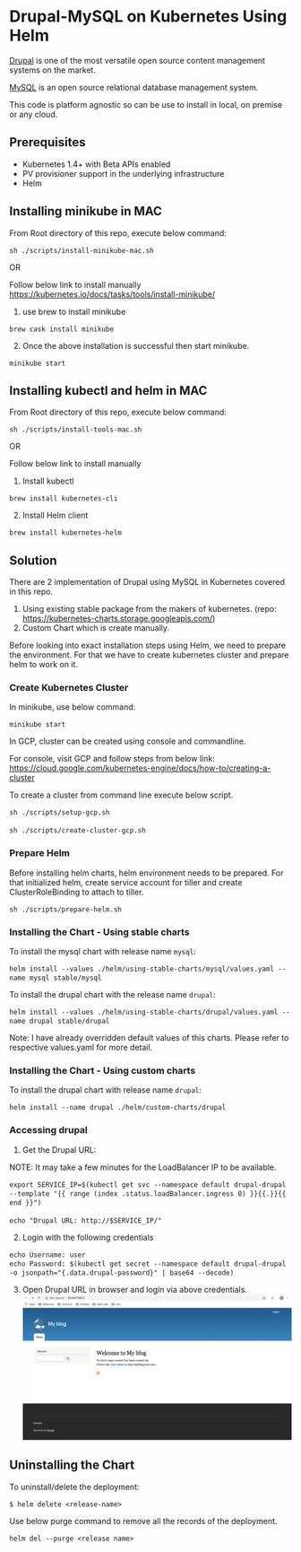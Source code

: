 # Drupal-MySQL on Kubernetes Using Helm

[Drupal](https://www.drupal.org/) is one of the most versatile open source content management systems on the market.

[MySQL](https://www.mysql.com/) is an open source relational database management system.

This code is platform agnostic so can be use to install in local, on premise or any cloud.

## Prerequisites

- Kubernetes 1.4+ with Beta APIs enabled
- PV provisioner support in the underlying infrastructure
- Helm

## Installing minikube in MAC

From Root directory of this repo, execute below command:
```console
sh ./scripts/install-minikube-mac.sh
```

OR

Follow below link to install manually
https://kubernetes.io/docs/tasks/tools/install-minikube/

1. use brew to install minikube
```console
brew cask install minikube
```

2. Once the above installation is successful then start minikube.
```console
minikube start
```

## Installing kubectl and helm in MAC

From Root directory of this repo, execute below command:
```console
sh ./scripts/install-tools-mac.sh
```

OR

Follow below link to install manually
1. Install kubectl
```console
brew install kubernetes-cli
```

2. Install Helm client
```console
brew install kubernetes-helm
```

## Solution

There are 2 implementation of Drupal using MySQL in Kubernetes covered in this repo.
1. Using existing stable package from the makers of kubernetes. (repo: https://kubernetes-charts.storage.googleapis.com/)
2. Custom Chart which is create manually.

Before looking into exact installation steps using Helm, we need to prepare the environment. For that we have to create kubernetes cluster and prepare helm to work on it.


### Create Kubernetes Cluster

In minikube, use below command:
```console
minikube start
```

In GCP, cluster can be created using console and commandline.

For console, visit GCP and follow steps from below link:
https://cloud.google.com/kubernetes-engine/docs/how-to/creating-a-cluster

To create a cluster from command line execute below script.
```console
sh ./scripts/setup-gcp.sh

sh ./scripts/create-cluster-gcp.sh
```

### Prepare Helm
Before installing helm charts, helm environment needs to be prepared. For that initialized helm, create service account for tiller and create ClusterRoleBinding to attach to tiller.

```console
sh ./scripts/prepare-helm.sh
```

### Installing the Chart - Using stable charts

To install the mysql chart with release name `mysql`:
```console
helm install --values ./helm/using-stable-charts/mysql/values.yaml --name mysql stable/mysql
```

To install the drupal chart with the release name `drupal`:

```console
helm install --values ./helm/using-stable-charts/drupal/values.yaml --name drupal stable/drupal
```

Note: I have already overridden default values of this charts. Please refer to respective values.yaml for more detail.

### Installing the Chart - Using custom charts

To install the drupal chart with release name `drupal`:
```console
helm install --name drupal ./helm/custom-charts/drupal
```

### Accessing drupal

1. Get the Drupal URL:

  NOTE: It may take a few minutes for the LoadBalancer IP to be available.

```console
export SERVICE_IP=$(kubectl get svc --namespace default drupal-drupal --template "{{ range (index .status.loadBalancer.ingress 0) }}{{.}}{{ end }}")

echo "Drupal URL: http://$SERVICE_IP/"
```
2. Login with the following credentials

```console
echo Username: user
echo Password: $(kubectl get secret --namespace default drupal-drupal -o jsonpath="{.data.drupal-password}" | base64 --decode)
```

3. Open Drupal URL in browser and login via above credentials.
![Drupal Home Page](assets/images/drupal-home.png "Drupal Home Page")

## Uninstalling the Chart

To uninstall/delete the deployment:

```console
$ helm delete <release-name>
```

Use below purge command to remove all the records of the deployment.
```console
helm del --purge <release name>
```
